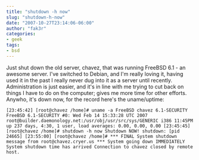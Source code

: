 ```yaml
---
title: "shutdown -h now"
slug: "shutdown-h-now"
date: "2007-10-27T23:14:06-06:00"
author: "fak3r"
categories:
- geek
tags:
- bsd
---
```


Just shut down the old server, chavez, that was running FreeBSD 6.1 - an awesome server. I've switched to Debian, and I'm really loving it, having used it in the past I really never dug into it as a server until recently. Administration is just easier, and it's in line with me trying to cut back on things I have to do on the computer; gives me more time for other efforts. Anywho, it's down now, for the record here's the uname/uptime:

`[23:45:42] [root@chavez /home]# uname -a
FreeBSD chavez 6.1-SECURITY FreeBSD 6.1-SECURITY #0: Wed Feb 14 15:33:28 UTC 2007 root@builder.daemonology.net:/usr/obj/usr/src/sys/GENERIC i386
11:45PM up 237 days, 4:30, 1 user, load averages: 0.00, 0.00, 0.00
[23:45:45] [root@chavez /home]# shutdown -h now
Shutdown NOW!
shutdown: [pid 24665]
[23:55:00] [root@chavez /home]#
*** FINAL System shutdown message from root@chavez.cryer.us ***
System going down IMMEDIATELY
System shutdown time has arrived
Connection to chavez closed by remote host.`
